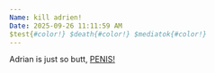 ```yaml
---
Name: kill adrien!
Date: 2025-09-26 11:11:59 AM
$test{#color!} $death{#color!} $mediatok{#color!} 
---
```


Adrian is just so butt, [PENIS!](./cSRPIvjBQJfv6gjSthYD5.md)
